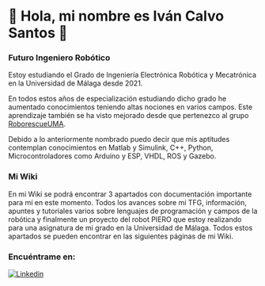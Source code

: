 #  👋 Hola, mi nombre es Iván Calvo Santos 👋


### Futuro Ingeniero Robótico
Estoy estudiando el Grado de Ingeniería Electrónica Robótica y Mecatrónica en la Universidad de Málaga desde 2021.

En todos estos años de especialización estudiando dicho grado he aumentado conocimientos teniendo altas nociones en varios campos. Este aprendizaje también se ha visto mejorado desde que pertenezco al grupo [RoborescueUMA](https://www.linkedin.com/company/roborescue-uma/?originalSubdomain=es).

Debido a lo anteriormente nombrado puedo decir que mis aptitudes contemplan conocimientos en Matlab y Simulink, C++, Python, Microcontroladores como Arduino y ESP, VHDL, ROS y Gazebo.

### Mi Wiki
En mi Wiki se podrá encontrar 3 apartados con documentación importante para mí en este momento. Todos los avances sobre mi TFG, información, apuntes y tutoriales varios sobre lenguajes de programación y campos de la robótica y finalmente un proyecto del robot PIERO que estoy realizando para una asignatura de mi grado en la Universidad de Málaga. 
Todos estos apartados se pueden encontrar en las siguientes páginas de mi Wiki. 


### Encuéntrame en:

[![Linkedin](https://github.com/user-attachments/assets/f3070b84-9f4b-4864-81dd-11db7daf04d0)](https://www.linkedin.com/feed/?trk=guest_homepage-basic_google-one-tap-submit=)
